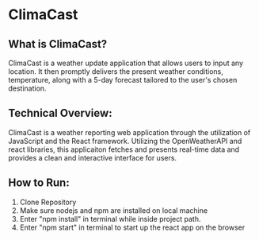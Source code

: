 # ClimaCast

<h2>What is ClimaCast? </h2>
<p>
ClimaCast is a weather update application that allows users to input any location. It then promptly delivers the present weather conditions, temperature, along with a 5-day forecast tailored to the user's chosen destination.

<h2>Technical Overview:</h2>
<p>
ClimaCast is a weather reporting web application through the utilization of JavaScript and the React framework. Utilizing the OpenWeatherAPI and react libraries, this applicaiton fetches and presents real-time data and provides a clean and interactive interface for users.
</p>

<h2>How to Run:</h2>
<ol>
  <li> Clone Repository</li>
  <li> Make sure nodejs and npm are installed on local machine</li>
  <li> Enter "npm install" in terminal while inside project path.</li>
  <li> Enter "npm start" in terminal to start up the react app on the browser</li>
</ol>
